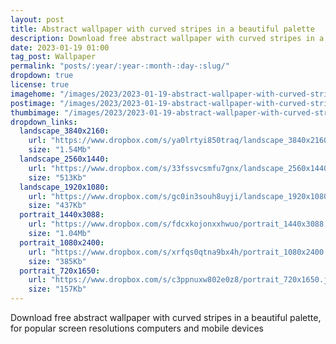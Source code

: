 ```yaml
---
layout: post
title: Abstract wallpaper with curved stripes in a beautiful palette
description: Download free abstract wallpaper with curved stripes in a beautiful palette, aesthetic backgrounds, 4k, 2k, FHD and modern mobile smartphones
date: 2023-01-19 01:00 
tag_post: Wallpaper
permalink: "posts/:year/:year-:month-:day-:slug/"
dropdown: true
license: true
imagehome: "/images/2023/2023-01-19-abstract-wallpaper-with-curved-stripes-in-a-beautiful-palette/imagehome.jpg"
postimage: "/images/2023/2023-01-19-abstract-wallpaper-with-curved-stripes-in-a-beautiful-palette/post-image.jpg"
thumbimage: "/images/2023/2023-01-19-abstract-wallpaper-with-curved-stripes-in-a-beautiful-palette/post-thumb.jpg"
dropdown_links:
  landscape_3840x2160:
    url: "https://www.dropbox.com/s/ya0lrtyi850traq/landscape_3840x2160.jpg?dl=1"
    size: "1.54Mb"
  landscape_2560x1440:
    url: "https://www.dropbox.com/s/33fssvcsmfu7gnx/landscape_2560x1440.jpg?dl=1"
    size: "513Kb"
  landscape_1920x1080:
    url: "https://www.dropbox.com/s/gc0in3souh8uyji/landscape_1920x1080.jpg?dl=1"
    size: "437Kb"
  portrait_1440x3088:
    url: "https://www.dropbox.com/s/fdcxkojonxxhwuo/portrait_1440x3088.jpg?dl=1"
    size: "1.04Mb"
  portrait_1080x2400:
    url: "https://www.dropbox.com/s/xrfqs0qtna9bx4h/portrait_1080x2400.jpg?dl=1"
    size: "385Kb"
  portrait_720x1650:
    url: "https://www.dropbox.com/s/c3ppnuxw802e0z8/portrait_720x1650.jpg?dl=1"
    size: "157Kb"
---
```

<p>Download free abstract wallpaper with curved stripes in a beautiful palette, for popular screen resolutions computers and mobile devices</p>